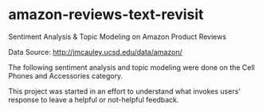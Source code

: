 # amazon-reviews-text-revisit
Sentiment Analysis &amp; Topic Modeling on Amazon Product Reviews

Data Source: http://jmcauley.ucsd.edu/data/amazon/

The following sentiment analysis and topic modeling were done on the Cell Phones and Accessories category.

This project was started in an effort to understand what invokes users' response to leave a helpful or not-helpful feedback.
